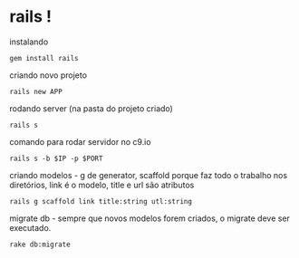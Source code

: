 # rails !

instalando

```
gem install rails
```

criando novo projeto

```
rails new APP
```

rodando server (na pasta do projeto criado)

```
rails s
```

comando para rodar servidor no c9.io

```
rails s -b $IP -p $PORT
```

criando modelos - g de generator, scaffold porque faz todo o trabalho nos diretórios, link é o modelo, title e url são atributos

```
rails g scaffold link title:string utl:string
```

migrate db - sempre que novos modelos forem criados, o migrate deve ser executado.

```
rake db:migrate
```






